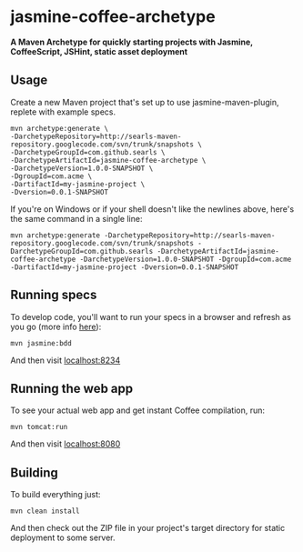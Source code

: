 jasmine-coffee-archetype
=================

**A Maven Archetype for quickly starting projects with Jasmine, CoffeeScript, JSHint, static asset deployment**

Usage
-----

Create a new Maven project that's set up to use jasmine-maven-plugin, replete with example specs.

    mvn archetype:generate \
    -DarchetypeRepository=http://searls-maven-repository.googlecode.com/svn/trunk/snapshots \
    -DarchetypeGroupId=com.github.searls \
    -DarchetypeArtifactId=jasmine-coffee-archetype \
    -DarchetypeVersion=1.0.0-SNAPSHOT \
    -DgroupId=com.acme \
    -DartifactId=my-jasmine-project \
    -Dversion=0.0.1-SNAPSHOT

If you're on Windows or if your shell doesn't like the newlines above, here's the same command in a single line:

    mvn archetype:generate -DarchetypeRepository=http://searls-maven-repository.googlecode.com/svn/trunk/snapshots -DarchetypeGroupId=com.github.searls -DarchetypeArtifactId=jasmine-coffee-archetype -DarchetypeVersion=1.0.0-SNAPSHOT -DgroupId=com.acme -DartifactId=my-jasmine-project -Dversion=0.0.1-SNAPSHOT


Running specs
-------------

To develop code, you'll want to run your specs in a browser and refresh as you go (more info [here](http://searls.github.com/jasmine-maven-plugin)):

    mvn jasmine:bdd

And then visit [localhost:8234](http://localhost:8234)

Running the web app
-------------------

To see your actual web app and get instant Coffee compilation, run:

    mvn tomcat:run

And then visit [localhost:8080](http://localhost:8080)

Building
--------

To build everything just:

    mvn clean install

And then check out the ZIP file in your project's target directory for static deployment to some server.